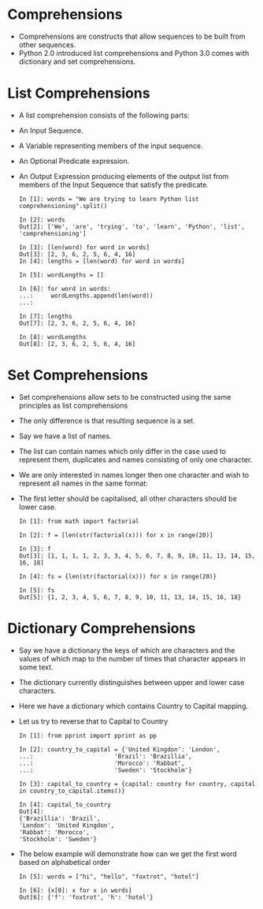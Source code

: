 # Comprehensions

- Comprehensions are constructs that allow sequences to be built from other sequences.
- Python 2.0 introduced list comprehensions and Python 3.0 comes with dictionary and set comprehensions.

# List Comprehensions

- A list comprehension consists of the following parts:
- An Input Sequence.
- A Variable representing members of the input sequence.
- An Optional Predicate expression.
- An Output Expression producing elements of the output list from members of the Input Sequence that satisfy the predicate.

	```
	In [1]: words = "We are trying to learn Python list comprehensioning".split()
	
	In [2]: words
	Out[2]: ['We', 'are', 'trying', 'to', 'learn', 'Python', 'list', 'comprehensioning']
	
	In [3]: [len(word) for word in words]
	Out[3]: [2, 3, 6, 2, 5, 6, 4, 16]
	In [4]: lengths = [len(word) for word in words]                                                                                                        
	
	In [5]: wordLengths = []
	
	In [6]: for word in words:
	...:     wordLengths.append(len(word))
	...:     
	
	In [7]: lengths
	Out[7]: [2, 3, 6, 2, 5, 6, 4, 16]
	
	In [8]: wordLengths
	Out[8]: [2, 3, 6, 2, 5, 6, 4, 16]
	```
	
# Set Comprehensions

- Set comprehensions allow sets to be constructed using the same principles as list comprehensions
- The only difference is that resulting sequence is a set.
- Say we have a list of names.
- The list can contain names which only differ in the case used to represent them, duplicates and names consisting of only one character.
- We are only interested in names longer then one character and wish to represent all names in the same format:
- The first letter should be capitalised, all other characters should be lower case.
	
	```
	In [1]: from math import factorial
	
	In [2]: f = [len(str(factorial(x))) for x in range(20)]
	
	In [3]: f
	Out[3]: [1, 1, 1, 1, 2, 3, 3, 4, 5, 6, 7, 8, 9, 10, 11, 13, 14, 15, 16, 18]
	
	In [4]: fs = {len(str(factorial(x))) for x in range(20)}
	
	In [5]: fs
	Out[5]: {1, 2, 3, 4, 5, 6, 7, 8, 9, 10, 11, 13, 14, 15, 16, 18}
	```
	
# Dictionary Comprehensions

- Say we have a dictionary the keys of which are characters and the values of which map to the number of times that character appears in some text.
- The dictionary currently distinguishes between upper and lower case characters.
- Here we have a dictionary which contains Country to Capital mapping.
- Let us try to reverse that to Capital to Country
	
	```
	In [1]: from pprint import pprint as pp
	
	In [2]: country_to_capital = {'United Kingdon': 'London',
	...:                       'Brazil': 'Brazillia',
	...:                       'Morocco': 'Rabbat',
	...:                       'Sweden': 'Stockholm'}
	
	In [3]: capital_to_country = {capital: country for country, capital in country_to_capital.items()}
	
	In [4]: capital_to_country
	Out[4]: 
	{'Brazillia': 'Brazil',
	'London': 'United Kingdon',
	'Rabbat': 'Morocco',
	'Stockholm': 'Sweden'}
	```
	
- The below example will demonstrate how can we get the first word based on alphabetical order
	
	```
	In [5]: words = ["hi", "hello", "foxtrot", "hotel"]
	
	In [6]: {x[0]: x for x in words}
	Out[6]: {'f': 'foxtrot', 'h': 'hotel'}
	```